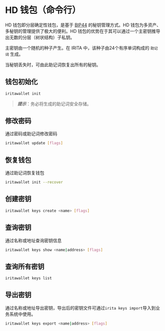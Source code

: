 <!--
order: 1
-->

# HD 钱包（命令行）

HD 钱包即分层确定性钱包，是基于 [BIP44]() 的秘钥管理方式。HD 钱包为多资产、多秘钥的管理提供了极大的便利。HD 钱包的优势在于其可以通过一个主密钥推导出无数的分层（树状结构）子私钥。

主密钥由一个随机的种子产生。在 IRITA 中，该种子由24个有序单词构成的 `助记词` 生成。

当秘钥丢失时，可由此助记词恢复出所有的秘钥。

## 钱包初始化

```bash
iritawallet init
```

>**_提示_**：务必将生成的助记词安全存储。

## 修改密码

通过密码或助记词修改密码

```bash
iritawallet update [flags]
```

## 恢复钱包

通过助记词恢复钱包

```bash
iritawallet init --recover
```

## 创建密钥

```bash
iritawallet keys create <name> [flags]
```

## 查询密钥

通过名称或地址查询密钥信息

```bash
iritawallet keys show <name|address> [flags]
```

## 查询所有密钥

```bash
iritawallet keys list
```

## 导出密钥

通过名称或地址导出密钥，导出后的密钥文件可通过`irita keys import`导入到业务系统中使用。

```bash
iritawallet keys export <name|address> [flags]
```
